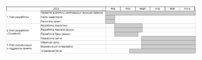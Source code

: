 ![План разработки приложения](https://raw.githubusercontent.com/OOO-DaemanTool/Parser_marketplases/main/docs/%D0%AD%D1%82%D0%B0%D0%BF%D1%8B%20%D1%80%D0%B0%D0%B7%D1%80%D0%B0%D0%B1%D0%BE%D1%82%D0%BA%D0%B8.drawio.png)
